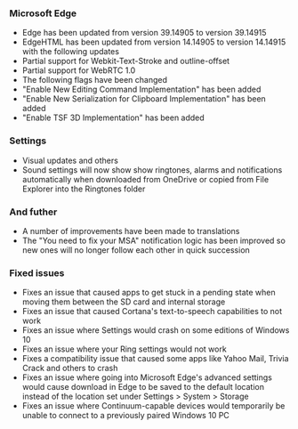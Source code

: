 ### Microsoft Edge
- Edge has been updated from version 39.14905 to version 39.14915
- EdgeHTML has been updated from version 14.14905 to version 14.14915 with the following updates
 - Partial support for Webkit-Text-Stroke and outline-offset
 - Partial support for WebRTC 1.0
- The following flags have been changed
 - "Enable New Editing Command Implementation" has been added
 - "Enable New Serialization for Clipboard Implementation" has been added
 - "Enable TSF 3D Implementation" has been added
 
 ### Settings
- Visual updates and others
 - Sound settings will now show show ringtones, alarms and notifications automatically when downloaded from OneDrive or copied from File Explorer into the Ringtones folder

### And futher
- A number of improvements have been made to translations
- The "You need to fix your MSA" notification logic has been improved so new ones will no longer follow each other in quick succession

### Fixed issues
- Fixes an issue that caused apps to get stuck in a pending state when moving them between the SD card and internal storage
- Fixes an issue that caused Cortana's text-to-speech capabilities to not work
- Fixes an issue where Settings would crash on some editions of Windows 10
- Fixes an issue where your Ring settings would not work
- Fixes a compatibility issue that caused some apps like Yahoo Mail, Trivia Crack and others to crash
- Fixes an issue where going into Microsoft Edge's advanced settings would cause download in Edge to be saved to the default location instead of the location set under Settings > System > Storage
- Fixes an issue where Continuum-capable devices would temporarily be unable to connect to a previously paired Windows 10 PC